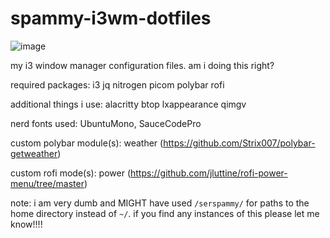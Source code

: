 # spammy-i3wm-dotfiles
![image](https://github.com/user-attachments/assets/ef361a76-94ed-42b3-a72d-b27ea8c0b7ae)

my i3 window manager configuration files. am i doing this right?

required packages: i3 jq nitrogen picom polybar rofi

additional things i use: alacritty btop lxappearance qimgv

nerd fonts used: UbuntuMono, SauceCodePro

custom polybar module(s): weather (https://github.com/Strix007/polybar-getweather)

custom rofi mode(s): power (https://github.com/jluttine/rofi-power-menu/tree/master)

note: i am very dumb and MIGHT have used `/serspammy/` for paths to the home directory instead of `~/`. if you find any instances of this please let me know!!!!

